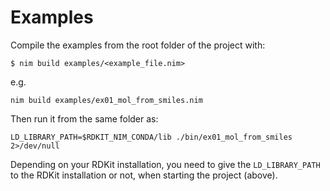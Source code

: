 # Examples

Compile the examples from the root folder of the project with:

    $ nim build examples/<example_file.nim>

e.g.

    nim build examples/ex01_mol_from_smiles.nim

Then run it from the same folder as:

    LD_LIBRARY_PATH=$RDKIT_NIM_CONDA/lib ./bin/ex01_mol_from_smiles 2>/dev/null

Depending on your RDKit installation, you need to give the `LD_LIBRARY_PATH` to the RDKit installation or not, when starting the project (above).
